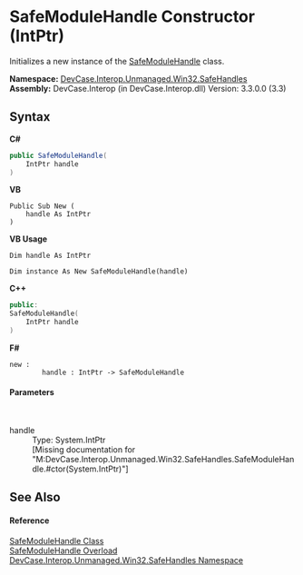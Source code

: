 # SafeModuleHandle Constructor (IntPtr)
 

Initializes a new instance of the <a href="T_DevCase_Interop_Unmanaged_Win32_SafeHandles_SafeModuleHandle">SafeModuleHandle</a> class.

**Namespace:**&nbsp;<a href="N_DevCase_Interop_Unmanaged_Win32_SafeHandles">DevCase.Interop.Unmanaged.Win32.SafeHandles</a><br />**Assembly:**&nbsp;DevCase.Interop (in DevCase.Interop.dll) Version: 3.3.0.0 (3.3)

## Syntax

**C#**<br />
``` C#
public SafeModuleHandle(
	IntPtr handle
)
```

**VB**<br />
``` VB
Public Sub New ( 
	handle As IntPtr
)
```

**VB Usage**<br />
``` VB Usage
Dim handle As IntPtr

Dim instance As New SafeModuleHandle(handle)
```

**C++**<br />
``` C++
public:
SafeModuleHandle(
	IntPtr handle
)
```

**F#**<br />
``` F#
new : 
        handle : IntPtr -> SafeModuleHandle
```


#### Parameters
&nbsp;<dl><dt>handle</dt><dd>Type: System.IntPtr<br />\[Missing <param name="handle"/> documentation for "M:DevCase.Interop.Unmanaged.Win32.SafeHandles.SafeModuleHandle.#ctor(System.IntPtr)"\]</dd></dl>

## See Also


#### Reference
<a href="T_DevCase_Interop_Unmanaged_Win32_SafeHandles_SafeModuleHandle">SafeModuleHandle Class</a><br /><a href="Overload_DevCase_Interop_Unmanaged_Win32_SafeHandles_SafeModuleHandle__ctor">SafeModuleHandle Overload</a><br /><a href="N_DevCase_Interop_Unmanaged_Win32_SafeHandles">DevCase.Interop.Unmanaged.Win32.SafeHandles Namespace</a><br />